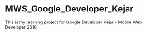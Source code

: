 # MWS_Google_Developer_Kejar

This is my learning project for Google Developer Kejar - Mobile Web Developer 2018.
